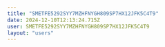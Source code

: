 ```yaml
---
title: "SMETFE5292SYY7MZHFNYGH809SP7HX12JFK5C4T9"
date: 2024-12-10T12:13:24.715Z
user: SMETFE5292SYY7MZHFNYGH809SP7HX12JFK5C4T9
layout: "users"
---
```

    